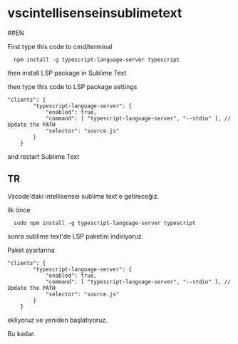 # vscintellisenseinsublimetext

##EN

First type this code to cmd/terminal

``` 
  npm install -g typescript-language-server typescript
```

then install LSP package in Sublime Text

then type this code to LSP package settings

```
"clients": {
        "typescript-language-server": {
            "enabled": true,
            "command": [ "typescript-language-server", "--stdio" ], // Update the PATH
            "selector": "source.js"
        }
    }
```

and restart Sublime Text


## TR
Vscode'daki intellisensei sublime text'e getireceğiz.

ilk önce

``` 
  sudo npm install -g typescript-language-server typescript
```

sonra sublime text'de LSP paketini indiriyoruz.

Paket ayarlarına

```
"clients": {
        "typescript-language-server": {
            "enabled": true,
            "command": [ "typescript-language-server", "--stdio" ], // Update the PATH
            "selector": "source.js"
        }
    }
```

ekliyoruz ve yeniden başlatıyoruz.

Bu kadar.
